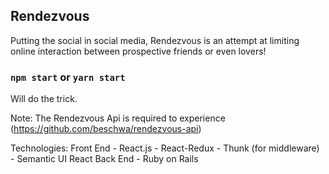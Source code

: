 

## Rendezvous

Putting the social in social media, Rendezvous is an attempt at limiting online interaction between prospective friends or even lovers!

### `npm start` or `yarn start`
Will do the trick.

Note: The Rendezvous Api is required to experience (https://github.com/beschwa/rendezvous-api)



Technologies:
  Front End
	- React.js
	- React-Redux
	- Thunk (for middleware)
	- Semantic UI React
  Back End
  	- Ruby on Rails